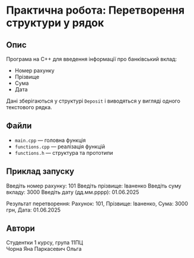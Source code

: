 # Практична робота: Перетворення структури у рядок

## Опис
Програма на C++ для введення інформації про банківський вклад:
- Номер рахунку
- Прізвище
- Сума
- Дата

Дані зберігаються у структурі `Deposit` і виводяться у вигляді одного текстового рядка.

## Файли
- `main.cpp` — головна функція
- `functions.cpp` — реалізація функцій
- `functions.h` — структура та прототипи

## Приклад запуску
Введіть номер рахунку: 101
Введіть прізвище: Іваненко
Введіть суму вкладу: 3000
Введіть дату (дд.мм.рррр): 01.06.2025

Результат перетворення:
Рахунок: 101, Прізвище: Іваненко, Сума: 3000 грн, Дата: 01.06.2025


## Автори
Студентки 1 курсу, група 11ПЦ  
Чорна Яна 
Паркасевич Ольга
